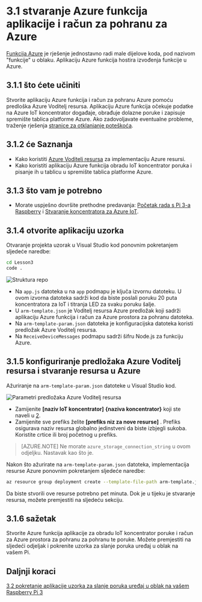 <properties
 pageTitle="Stvaranje aplikacije Azure funkcija i račun za Azure pohranu | Microsoft Azure"
 description="Aplikaciju Azure funkcija očekuje podatke na Azure IoT koncentrator događaje, obrađuje dolazne poruke i zapisuje spremište tablica platforme Azure."
 services="iot-hub"
 documentationCenter=""
 authors="shizn"
 manager="timlt"
 tags=""
 keywords=""/>

<tags
 ms.service="iot-hub"
 ms.devlang="multiple"
 ms.topic="article"
 ms.tgt_pltfrm="na"
 ms.workload="na"
 ms.date="10/21/2016"
 ms.author="xshi"/>

# <a name="31-create-an-azure-function-app-and-azure-storage-account"></a>3.1 stvaranje Azure funkcija aplikacije i račun za pohranu za Azure

[Funkcija Azure](../../articles/azure-functions/functions-overview.md) je rješenje jednostavno radi male dijelove koda, pod nazivom "funkcije" u oblaku. Aplikaciju Azure funkcija hostira izvođenja funkcije u Azure.

## <a name="311-what-will-you-do"></a>3.1.1 što ćete učiniti

Stvorite aplikaciju Azure funkcija i račun za pohranu Azure pomoću predloška Azure Voditelj resursa. Aplikaciju Azure funkcija očekuje podatke na Azure IoT koncentrator događaje, obrađuje dolazne poruke i zapisuje spremište tablica platforme Azure. Ako zadovoljavate eventualne probleme, traženje rješenja [stranice za otklanjanje poteškoća](iot-hub-raspberry-pi-kit-node-troubleshooting.md).

## <a name="312-what-will-you-learn"></a>3.1.2 će Saznanja

- Kako koristiti [Azure Voditelj resursa](../../articles/azure-resource-manager/resource-group-overview.md) za implementaciju Azure resursi.
- Kako koristiti aplikaciju Azure funkcija obradu IoT koncentrator poruka i pisanje ih u tablicu u spremište tablica platforme Azure.

## <a name="313-what-do-you-need"></a>3.1.3 što vam je potrebno

- Morate uspješno dovršite prethodne predavanja: [Početak rada s Pi 3-a Raspberry](iot-hub-raspberry-pi-kit-node-get-started.md) i [Stvaranje koncentratora za Azure IoT](iot-hub-raspberry-pi-kit-node-get-started.md).

## <a name="314-open-the-sample-app"></a>3.1.4 otvorite aplikaciju uzorka

Otvaranje projekta uzorak u Visual Studio kod ponovnim pokretanjem sljedeće naredbe:

```bash
cd Lesson3
code .
```

![Struktura repo](media/iot-hub-raspberry-pi-lessons/lesson3/repo_structure.png)

- Na `app.js` datoteka u na `app` podmapu je ključa izvornu datoteku. U ovom izvorna datoteka sadrži kod da biste poslali poruku 20 puta koncentratora za IoT i titranja LED za svaku poruku šalje.
- U `arm-template.json` je Voditelj resursa Azure predložak koji sadrži aplikaciju Azure funkcija i račun za Azure prostora za pohranu datoteka.
- Na `arm-template-param.json` datoteka je konfiguracijska datoteka koristi predložak Azure Voditelj resursa.
- Na `ReceiveDeviceMessages` podmapu sadrži šifru Node.js za funkciju Azure.

## <a name="315-configure-azure-resource-manager-templates-and-create-resources-in-azure"></a>3.1.5 konfiguriranje predložaka Azure Voditelj resursa i stvaranje resursa u Azure

Ažuriranje na `arm-template-param.json` datoteke u Visual Studio kod.

![Parametri predložaka Azure Voditelj resursa](media/iot-hub-raspberry-pi-lessons/lesson3/arm_para.png)

- Zamijenite **[naziv IoT koncentrator]** **{naziva koncentrator}** koji ste naveli u [2](iot-hub-raspberry-pi-kit-node-lesson2-prepare-azure-iot-hub.md).
- Zamijenite sve prefiks želite **[prefiks niz za nove resurse]** . Prefiks osigurava naziv resursa globalno jedinstveni da biste izbjegli sukoba. Koristite crtice ili broj početnog u prefiks.

> [AZURE.NOTE] Ne morate `azure_storage_connection_string` u ovom odjeljku. Nastavak kao što je.

Nakon što ažurirate na `arm-template-param.json` datoteka, implementacija resurse Azure ponovnim pokretanjem sljedeće naredbe:

```bash
az resource group deployment create --template-file-path arm-template.json --parameters-file-path arm-template-param.json -g iot-sample -n mydeployment
```

Da biste stvorili ove resurse potrebno pet minuta. Dok je u tijeku je stvaranje resursa, možete premjestiti na sljedeću sekciju.

## <a name="316-summary"></a>3.1.6 sažetak

Stvorite Azure funkcija aplikacije za obradu IoT koncentrator poruke i račun za Azure prostora za pohranu za pohranu te poruke. Možete premjestiti na sljedeći odjeljak i pokrenite uzorka za slanje poruka uređaj u oblak na vašem Pi.

## <a name="next-steps"></a>Daljnji koraci

[3,2 pokretanje aplikacije uzorka za slanje poruka uređaj u oblak na vašem Raspberry Pi 3](iot-hub-raspberry-pi-kit-node-lesson3-run-azure-blink.md)

